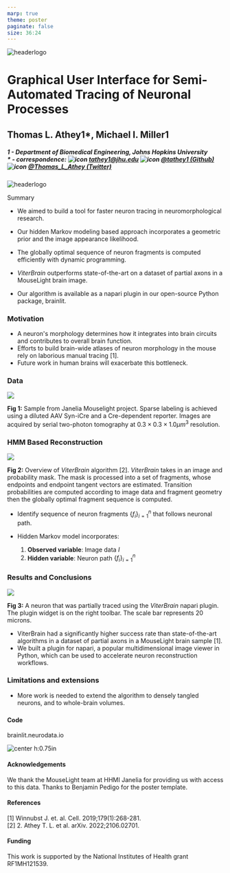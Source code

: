 ```yaml
---
marp: true
theme: poster
paginate: false
size: 36:24
---
```

<div class="header">
<div>

<!-- <div class=center_container> -->

![headerlogo](../images/hopkins-logo.png)


</div>
<div>

# Graphical User Interface for Semi-Automated Tracing of Neuronal Processes


## Thomas L. Athey<span class=super>1*</span>, Michael I. Miller<span class=super>1</span>

##### 1 - Department of Biomedical Engineering, Johns Hopkins University  <br>$\ast$ - correspondence: ![icon](../images/email.png) [_tathey1@jhu.edu_](mailto:tathey1@jhu.edu) ![icon](../images/github.png) [_@tathey1 (Github)_](https://github.com/tathey1) ![icon](../images/twitter.png) [_@Thomas_L_Athey (Twitter)_](https://twitter.com/Thomas_L_Athey)

</div>
<div>

![headerlogo](../images/nd_logo.png)

<span style="text-align:center; margin:0; padding:0">

</span>

</div>
</div>

<span class='h3-noline'> Summary </span>


<div class='box'>
<div class="columns5">
<div>


- We aimed to build a tool for faster neuron tracing in neuromorphological research.

</div>
<div>

- Our hidden Markov modeling based approach incorporates a geometric prior and the image appearance likelihood.

</div>
<div>

- The globally optimal sequence of neuron fragments is computed efficiently with dynamic programming.

</div>
<div>

- *ViterBrain* outperforms state-of-the-art on a dataset of partial axons in a MouseLight brain image.

</div>
<div>

- Our algorithm is available as a napari plugin in our open-source Python package, brainlit.

</div>
</div>
</div>

<div class="columns3">
<div>


### Motivation

- A neuron's morphology determines how it integrates into brain circuits and contributes to overall brain function.
- Efforts to build brain-wide atlases of neuron morphology in the mouse rely on laborious manual tracing [1].
- Future work in human brains will exacerbate this bottleneck.

### Data


![](../images/ng.png)


**Fig 1:** Sample from Janelia Mouselight project. Sparse labeling is achieved using a diluted AAV Syn-iCre and a Cre-dependent reporter. Images are acquired by serial two-photon tomography at $0.3 \times 0.3 \times 1.0 \mu m^3$  resolution.
</div>
<div>


### HMM Based Reconstruction

![](../images/fig2_algorithm.jpg)

**Fig 2:** Overview of *ViterBrain* algorithm [2]. *ViterBrain* takes in an image and probability mask. The mask is processed into a set of fragments, whose endpoints and endpoint tangent vectors are estimated. Transition probabilities are computed according to image data and fragment geometry then the globally optimal fragment sequence is computed.

- Identify sequence of neuron fragments $\{ f_i \}_{i=1}^n$ that follows neuronal path.
- Hidden Markov model incorporates:

    1. **Observed variable**: Image data $I$
    2. **Hidden variable**: Neuron path $\{ f_i \}_{i=1}^n$

</div>
<div>

### Results and Conclusions



<div class="columns2">
<div>

![](../images/gui.png)


</div>
<div>

**Fig 3:** A neuron that was partially traced using the *ViterBrain* napari plugin. The plugin widget is on the right toolbar. The scale bar represents 20 microns.

</div>
</div>

- ViterBrain had a significantly higher success rate than state-of-the-art algorithms in a dataset of partial axons in a MouseLight brain sample [1].
- We built a plugin for napari, a popular multidimensional image viewer in Python, which can be used to accelerate neuron reconstruction workflows.



### Limitations and extensions
- More work is needed to extend the algorithm to densely tangled neurons, and to whole-brain volumes.

###


<div class="columns2">
<div>

#### Code
<div class="columns3-np">
<div>

brainlit.neurodata.io

</div>
<div>


</div>
<div>

![center h:0.75in](../images/brainlit_qr.jpg)

</div>
</div>

#### Acknowledgements
<footer>
We thank the MouseLight team at HHMI Janelia for providing us with access to this data. Thanks to Benjamin Pedigo for the poster template.
</footer>

</div>
<div>

#### References

<footer>
[1] Winnubst J. et. al. Cell. 2019;179(1):268-281.
<br>
[2] 2.	Athey T. L. et al. arXiv. 2022;2106.02701.
</footer>

#### Funding

<footer>
This work is supported by the National Institutes of Health grant RF1MH121539. 
</footer>

</div>
</div>


</div>
</div>
